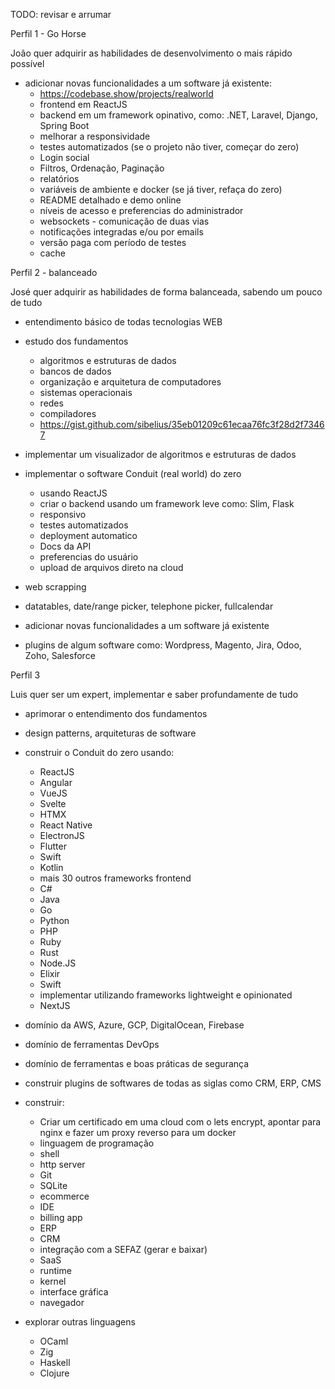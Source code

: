 TODO: revisar e arrumar

Perfil 1 - Go Horse

João quer adquirir as habilidades de desenvolvimento o mais rápido possível

- adicionar novas funcionalidades a um software já existente:
  - https://codebase.show/projects/realworld
  - frontend em ReactJS
  - backend em um framework opinativo, como: .NET, Laravel, Django, Spring Boot
  - melhorar a responsividade
  - testes automatizados (se o projeto não tiver, começar do zero)
  - Login social
  - Filtros, Ordenação, Paginação
  - relatórios
  - variáveis de ambiente e docker (se já tiver, refaça do zero)
  - README detalhado e demo online
  - níveis de acesso e preferencias do administrador
  - websockets - comunicação de duas vias
  - notificações integradas e/ou por emails
  - versão paga com período de testes
  - cache

Perfil 2 - balanceado

José quer adquirir as habilidades de forma balanceada, sabendo um pouco de tudo

- entendimento básico de todas tecnologias WEB

- estudo dos fundamentos
  - algoritmos e estruturas de dados
  - bancos de dados
  - organização e arquitetura de computadores
  - sistemas operacionais
  - redes
  - compiladores
  - https://gist.github.com/sibelius/35eb01209c61ecaa76fc3f28d2f73467

- implementar um visualizador de algoritmos e estruturas de dados

- implementar o software Conduit (real world) do zero

  - usando ReactJS
  - criar o backend usando um framework leve como: Slim, Flask
  - responsivo
  - testes automatizados
  - deployment automatico
  - Docs da API
  - preferencias do usuário
  - upload de arquivos direto na cloud

- web scrapping
- datatables, date/range picker, telephone picker, fullcalendar
- adicionar novas funcionalidades a um software já existente
- plugins de algum software como: Wordpress, Magento, Jira, Odoo, Zoho, Salesforce

Perfil 3

Luis quer ser um expert, implementar e saber profundamente de tudo

- aprimorar o entendimento dos fundamentos
- design patterns, arquiteturas de software

- construir o Conduit do zero usando:
  - ReactJS
  - Angular
  - VueJS
  - Svelte
  - HTMX
  - React Native
  - ElectronJS
  - Flutter
  - Swift
  - Kotlin
  - mais 30 outros frameworks frontend
  - C#
  - Java
  - Go
  - Python
  - PHP
  - Ruby
  - Rust
  - Node.JS
  - Elixir
  - Swift
  - implementar utilizando frameworks lightweight e opinionated
  - NextJS
- domínio da AWS, Azure, GCP, DigitalOcean, Firebase
- domínio de ferramentas DevOps
- domínio de ferramentas e boas práticas de segurança
- construir plugins de softwares de todas as siglas como CRM, ERP, CMS
- construir:
  - Criar um certificado em uma cloud com o lets encrypt, apontar para nginx e fazer um proxy reverso para um docker
  - linguagem de programação
  - shell
  - http server
  - Git
  - SQLite
  - ecommerce
  - IDE
  - billing app
  - ERP
  - CRM
  - integração com a SEFAZ (gerar e baixar)
  - SaaS
  - runtime
  - kernel
  - interface gráfica
  - navegador
- explorar outras linguagens
  - OCaml
  - Zig
  - Haskell
  - Clojure
